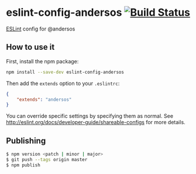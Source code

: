 # eslint-config-andersos [![Build Status](https://travis-ci.org/Andersos/eslint-config-andersos.svg)](https://travis-ci.org/Andersos/eslint-config-andersos)

[ESLint](http://eslint.org/) config for @andersos

## How to use it

First, install the npm package:

```bash
npm install --save-dev eslint-config-andersos
```

Then add the `extends` option to your `.eslintrc`:

```json
{
    "extends": "andersos"
}
```

You can override specific settings by specifying them as normal. See <http://eslint.org/docs/developer-guide/shareable-configs> for more details.

## Publishing

```bash
$ npm version <patch | minor | major>
$ git push --tags origin master
$ npm publish
```
